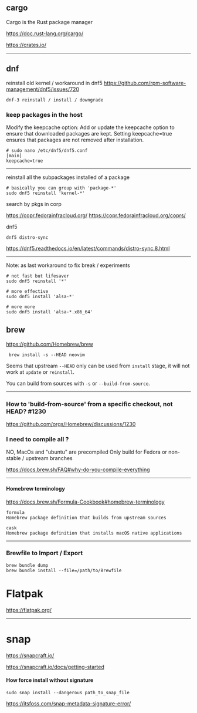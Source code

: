## cargo

Cargo is the Rust package manager

https://doc.rust-lang.org/cargo/

https://crates.io/

---

## dnf

reinstall old kernel / workaround in dnf5
https://github.com/rpm-software-management/dnf5/issues/720

```
dnf-3 reinstall / install / downgrade
```

### keep packages in the host

Modify the keepcache option:
Add or update the keepcache option to ensure that downloaded packages are kept.
Setting keepcache=true ensures that packages are not removed after installation.

```
# sudo nano /etc/dnf5/dnf5.conf
[main]
keepcache=true
```

---

reinstall all the subpackages installed of a package

```
# basically you can group with 'package-*'
sudo dnf5 reinstall 'kernel-*'
```

search by pkgs in corp

https://copr.fedorainfracloud.org/
https://copr.fedorainfracloud.org/coprs/

dnf5

```
dnf5 distro-sync
```

https://dnf5.readthedocs.io/en/latest/commands/distro-sync.8.html

---

Note: as last workaround to fix break / experiments

```
# not fast but lifesaver
sudo dnf5 reinstall '*'

# more effective
sudo dnf5 install 'alsa-*'

# more more
sudo dnf5 install 'alsa-*.x86_64'

```

## brew

https://github.com/Homebrew/brew

```
 brew install -s --HEAD neovim
```

Seems that upstream `--HEAD` only can be used
from `install` stage, it will not work at `update` or `reinstall`.

You can build from sources with `-s` or `--build-from-source`.

---

### How to 'build-from-source' from a specific checkout, not HEAD? #1230

https://github.com/orgs/Homebrew/discussions/1230

### I need to compile all ?

NO, MacOs and "ubuntu" are precompiled
Only build for Fedora or non-stable / upstream branches

<https://docs.brew.sh/FAQ#why-do-you-compile-everything>

---

#### Homebrew terminology

https://docs.brew.sh/Formula-Cookbook#homebrew-terminology

```
formula
Homebrew package definition that builds from upstream sources

cask
Homebrew package definition that installs macOS native applications
```

---

### Brewfile to Import / Export

```
brew bundle dump
brew bundle install --file=/path/to/Brewfile
```

# Flatpak

https://flatpak.org/

---

# snap

https://snapcraft.io/

https://snapcraft.io/docs/getting-started

#### How force install without signature

`sudo snap install --dangerous path_to_snap_file`

https://itsfoss.com/snap-metadata-signature-error/

